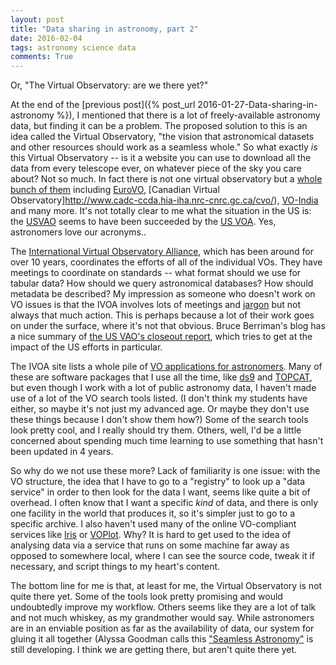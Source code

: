 ```yaml
---
layout: post
title: "Data sharing in astronomy, part 2"
date: 2016-02-04
tags: astronomy science data
comments: True
---
```


Or, "The Virtual Observatory: are we there yet?"

At the end of the [previous post]({% post_url 2016-01-27-Data-sharing-in-astronomy %}), I mentioned that
there is a lot of freely-available astronomy data, but finding it can be a problem. The proposed 
solution to this is an idea called the Virtual Observatory, "the vision that astronomical
datasets and other resources should work as a seamless whole."  So what exactly *is* this Virtual Observatory --
is it a website you can use to download all the data from every telescope ever, on whatever piece of
the sky you care about? Not so much. In fact there is not one virtual observatory but a 
[whole bunch of them](http://www.ivoa.net/about/member-organizations.html) including
[EuroVO](http://www.euro-vo.org/), [Canadian Virtual Observatory]http://www.cadc-ccda.hia-iha.nrc-cnrc.gc.ca/cvo/), [VO-India](http://vo.iucaa.ernet.in/~voi/) and many more. It's not totally clear to me what the
situation in the US is: the [USVAO](http://www.usvao.org) seems to have been succeeded by the [US VOA](https://hea-www.cfa.harvard.edu/USVOA/). Yes, astronomers love our acronyms..

The [International Virtual Observatory Alliance](http://www.ivoa.net/), which has been around for
over 10 years, coordinates the efforts of all of the individual VOs. They have meetings to coordinate on 
standards -- what format should we use for tabular data? How should we query astronomical databases? How
should metadata be described? My impression as someone who doesn't work on VO issues is that the
IVOA involves lots of meetings and [jargon](http://www.ivoa.net/astronomers/vo_glossary.html) but not
always that much action. This is perhaps because a lot of their work goes on under the surface, where
it's not that obvious. Bruce Berriman's blog has a nice summary of [the US VAO's closeout report](https://astrocompute.wordpress.com/2014/08/29/the-impact-of-the-virtual-astronomical-observatory/), which tries to get at the impact
of the US efforts in particular.

The IVOA site lists a whole pile of [VO applications for astronomers](http://www.ivoa.net/astronomers/applications.html).
Many of these are software packages that I use all the time, like [ds9](http://ds9.si.edu/site/Home.html) and 
[TOPCAT](http://www.star.bris.ac.uk/~mbt/topcat/sun253/sun253.html), but 
even though I work with a lot of public astronomy data, I haven't made use of
a lot of the VO search tools listed. (I don't think my students have either, so maybe it's not just
my advanced age. Or maybe they don't use these things because I don't show them how?)
Some of the search tools look pretty cool, and I really should try them. Others, well, I'd be a little
concerned about spending much time learning to use something that hasn't been updated in 4 years.

So why do we not use these more? Lack of familiarity is one issue: with the VO structure, the idea that 
I have to go to a "registry" to look up a "data service" in order to then look for
the data I want, seems like quite a bit of overhead.  I often know that
I want a specific *kind* of data, and there is only one facility in the world that produces it, so
it's simpler just to go to a specific archive. 
I also haven't used many of the online VO-compliant services like [Iris](http://www.usvao.org/science-tools-services/iris-sed-analysis-tool/) or [VOPlot](http://vo.iucaa.ernet.in/~voi/voplot.htm). Why? It is hard to get used to
the idea of analysing data via a service that runs on some machine far away 
as opposed to somewhere local, where I can see the source code, tweak it if necessary, and
script things to my heart's content. 

The bottom line for me is that, at least for me, the Virtual Observatory is not quite there yet. Some
of the tools look pretty promising and would undoubtedly improve my workflow. Others seems like they are
a lot of talk and not much whiskey, as my grandmother would say.  While astronomers are in an enviable position
as far as the availability of data, our system for gluing it all together (Alyssa Goodman calls this
["Seamless Astronomy"](http://projects.iq.harvard.edu/seamlessastronomy/home) is still developing. 
I think we are getting there, but aren't quite there yet.




